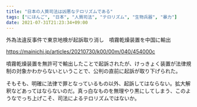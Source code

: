 ```yaml
---
title: "日本の人質司法は凶悪なテロリズムである"
tags: ["にほんご", "日本", "人質司法", "テロリズム", "生物兵器", "暴力"]
date: 2021-07-31T21:23:34+09:00
---
```


外為法違反事件で東京地検が起訴取り消し　噴霧乾燥装置を中国に輸出

https://mainichi.jp/articles/20210730/k00/00m/040/454000c

噴霧乾燥装置を無許可で輸出したことで起訴されたが、けっきょく装置が法律規制の対象かわからないということで、公判の直前に起訴が取り下げられた。

そもそも、明確に法律で罪となっているもの以外、起訴してはならない。拡大解釈などあってはならないのだ。真っ白なものを無理やり黒にしてしまう、このようなでっち上げこそ、司法によるテロリズムではないか。